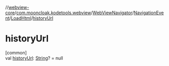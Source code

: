 //[webview-core](../../../../../index.md)/[com.mooncloak.kodetools.webview](../../../index.md)/[WebViewNavigator](../../index.md)/[NavigationEvent](../index.md)/[LoadHtml](index.md)/[historyUrl](history-url.md)

# historyUrl

[common]\
val [historyUrl](history-url.md): [String](https://kotlinlang.org/api/latest/jvm/stdlib/kotlin/-string/index.html)? = null
